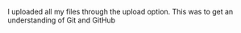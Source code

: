 I uploaded all my files through the upload option. This was to get an understanding of Git and GitHub
<!---
LazyBones2/LazyBones2 is a ✨ special ✨ repository because its `README.md` (this file) appears on your GitHub profile.
You can click the Preview link to take a look at your changes.
--->
